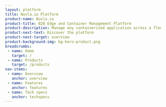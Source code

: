 ```yaml
---
layout: platform
title: Nuvla.io Platform
product-name: Nuvla.io
product-title: B2B Edge and Container Management Platform
product-description: Manage any containerised application across a fleet of edge devices and container orchestration engines.
product-next-text: Discover the platform
product-next-target: overview
product-background-img: bg-hero-product.png
breadcrumbs:
 - name: Home
   target: /
 - name: Products
   target: /products
nav-items:
 - name: Overview
   anchor: overview
 - name: Features
   anchor: features
 - name: Tech specs
   anchor: techspecs 
---
```

